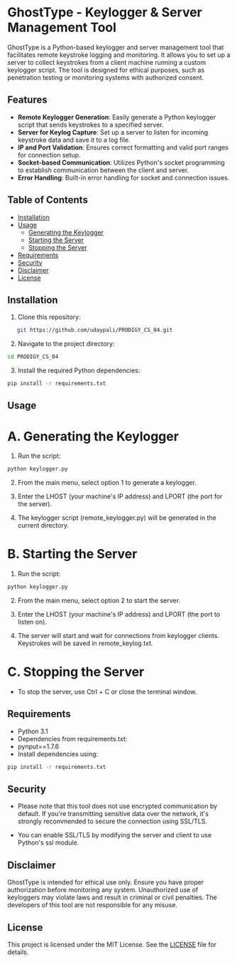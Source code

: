 # GhostType - Keylogger & Server Management Tool

GhostType is a Python-based keylogger and server management tool that facilitates remote keystroke logging and monitoring. It allows you to set up a server to collect keystrokes from a client machine running a custom keylogger script. The tool is designed for ethical purposes, such as penetration testing or monitoring systems with authorized consent.

## Features

- **Remote Keylogger Generation**: Easily generate a Python keylogger script that sends keystrokes to a specified server.
- **Server for Keylog Capture**: Set up a server to listen for incoming keystroke data and save it to a log file.
- **IP and Port Validation**: Ensures correct formatting and valid port ranges for connection setup.
- **Socket-based Communication**: Utilizes Python's socket programming to establish communication between the client and server.
- **Error Handling**: Built-in error handling for socket and connection issues.

## Table of Contents

- [Installation](#installation)
- [Usage](#usage)
  - [Generating the Keylogger](#generating-the-keylogger)
  - [Starting the Server](#starting-the-server)
  - [Stopping the Server](#stopping-the-server)
- [Requirements](#requirements)
- [Security](#security)
- [Disclaimer](#disclaimer)
- [License](#license)

## Installation

1. Clone this repository:
```bash
   git https://github.com/udaypali/PRODIGY_CS_04.git
```

2. Navigate to the project directory:
```bash
cd PRODIGY_CS_04
```

3. Install the required Python dependencies:
```bash
pip install -r requirements.txt
```

## Usage

# A. Generating the Keylogger

1. Run the script:
```bash
python keylogger.py
```
2. From the main menu, select option 1 to generate a keylogger.

3. Enter the LHOST (your machine's IP address) and LPORT (the port for the server).

4. The keylogger script (remote_keylogger.py) will be generated in the current directory.

# B. Starting the Server

1. Run the script:
```bash
python keylogger.py
```
2. From the main menu, select option 2 to start the server.

3. Enter the LHOST (your machine's IP address) and LPORT (the port to listen on).

4. The server will start and wait for connections from keylogger clients. Keystrokes will be saved in remote_keylog.txt.

# C. Stopping the Server

- To stop the server, use Ctrl + C or close the terminal window.

## Requirements

- Python 3.1
- Dependencies from requirements.txt:
- pynput==1.7.6
- Install dependencies using:

```bash
pip install -r requirements.txt
```

## Security

- Please note that this tool does not use encrypted communication by default. If you're transmitting sensitive data over the network, it's strongly recommended to secure the connection using SSL/TLS.

- You can enable SSL/TLS by modifying the server and client to use Python's ssl module.

## Disclaimer

GhostType is intended for ethical use only. Ensure you have proper authorization before monitoring any system. Unauthorized use of keyloggers may violate laws and result in criminal or civil penalties. The developers of this tool are not responsible for any misuse.

## License

This project is licensed under the MIT License. See the [LICENSE](LICENSE) file for details.
